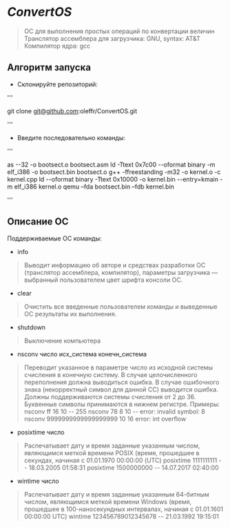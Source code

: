 # _ConvertOS_
>ОС для выполнения простых операций по конвертации величин
>Транслятор ассемблера для загрузчика: GNU, syntax: AT&T
>Компилятор ядра: gcc

## Алгоритм запуска
- Склонируйте репозиторий:

'''

git clone git@github.com:oleffr/ConvertOS.git

'''

- Введите последовательно команды:

'''

as --32 -o bootsect.o bootsect.asm
ld -Ttext 0x7c00 --oformat binary -m elf_i386 -o bootsect.bin bootsect.o
g++ -ffreestanding -m32 -o kernel.o -c kernel.cpp
ld --oformat binary -Ttext 0x10000 -o kernel.bin --entry=kmain -m elf_i386 kernel.o
qemu –fda bootsect.bin –fdb kernel.bin

'''

## Описание ОС
Поддерживаемые ОС команды:
- info
> Выводит информацию об авторе и средствах разработки ОС (транслятор ассемблера,
компилятор), параметры загрузчика — выбранный пользователем цвет шрифта консоли
ОС.
- сlear
> Очистить все введенные пользователем команды и выведенные ОС результаты их
выполнения.
- shutdown
> Выключение компьютера
- nsconv число исх_система конечн_система
> Переводит указанное в параметре число из исходной системы счисления в конечную
систему. В случае целочисленного переполнения должна выводиться ошибка. В случае
ошибочного знака (некорректный символ для данной СС) выводится ошибка. Должны
поддерживаются системы счисления от 2 до 36. Буквенные символы принимаются в
нижнем регистре.
Примеры:
nsconv ff 16 10
-- 255
nsconv 78 8 10
-- error: invalid symbol: 8
nsconv 9999999999999999999 10 16
error: int overflow
- posixtime число
> Распечатывает дату и время заданные указанным числом, являющимся меткой времени
POSIX (время, прошедшее в секундах, начиная с 01.01.1970 00:00:00 (UTC)
posixtime 1111111111
-- 18.03.2005 01:58:31
posixtime 1500000000
-- 14.07.2017 02:40:00
- wintime число
> Распечатывает дату и время заданные указанным 64-битным числом, являющимся меткой
времени Windows (время, прошедшее в 100-наносекундных интервалах, начиная с
01.01.1601 00:00:00 UTC)
wintime 123456789012345678
-- 21.03.1992 19:15:01
